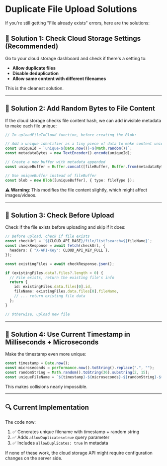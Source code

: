 # Duplicate File Upload Solutions

If you're still getting "File already exists" errors, here are the solutions:

## 🎯 Solution 1: Check Cloud Storage Settings (Recommended)

Go to your cloud storage dashboard and check if there's a setting to:

- **Allow duplicate files**
- **Disable deduplication**
- **Allow same content with different filenames**

This is the cleanest solution.

---

## 🎯 Solution 2: Add Random Bytes to File Content

If the cloud storage checks file content hash, we can add invisible metadata to make each file unique:

```typescript
// In uploadFileToCloud function, before creating the Blob:

// Add a unique identifier as a tiny piece of data to make content unique
const uniqueId = `unique-${Date.now()}-${Math.random()}`;
const metadataBytes = new TextEncoder().encode(uniqueId);

// Create a new buffer with metadata appended
const uniqueBuffer = Buffer.concat([fileBuffer, Buffer.from(metadataBytes)]);

// Use uniqueBuffer instead of fileBuffer
const blob = new Blob([uniqueBuffer], { type: fileType });
```

⚠️ **Warning**: This modifies the file content slightly, which might affect images/videos.

---

## 🎯 Solution 3: Check Before Upload

Check if the file exists before uploading and skip if it does:

```typescript
// Before upload, check if file exists
const checkUrl = `${CLOUD_API_BASE}/file/list?search=${fileName}`;
const checkResponse = await fetch(checkUrl, {
  headers: { "X-API-Key": CLOUD_API_KEY_FULL },
});

const existingFiles = await checkResponse.json();

if (existingFiles.data?.files?.length > 0) {
  // File exists, return the existing file's info
  return {
    id: existingFiles.data.files[0].id,
    fileName: existingFiles.data.files[0].fileName,
    // ... return existing file data
  };
}

// Otherwise, upload new file
```

---

## 🎯 Solution 4: Use Current Timestamp in Milliseconds + Microseconds

Make the timestamp even more unique:

```typescript
const timestamp = Date.now();
const microseconds = performance.now().toString().replace(".", "");
const randomString = Math.random().toString(36).substring(2, 15);
const uniqueFileName = `${timestamp}-${microseconds}-${randomString}-${baseName}${fileExtension}`;
```

This makes collisions nearly impossible.

---

## 🔍 Current Implementation

The code now:

1. ✅ Generates unique filename with timestamp + random string
2. ✅ Adds `allowDuplicates=true` query parameter
3. ✅ Includes `allowDuplicates: true` in metadata

If none of these work, the cloud storage API might require configuration changes on the server side.

